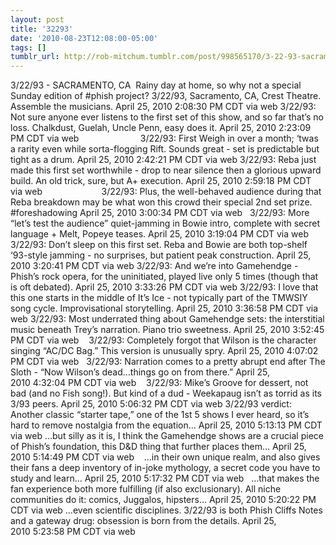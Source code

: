 ```yaml
---
layout: post
title: '32293'
date: '2010-08-23T12:08:00-05:00'
tags: []
tumblr_url: http://rob-mitchum.tumblr.com/post/998565170/3-22-93-sacramento-ca-rainy-day-at-home-so
---
```


3/22/93 - SACRAMENTO, CA 
Rainy day at home, so why not a special Sunday edition of #phish project? 3/22/93, Sacramento, CA, Crest Theatre. Assemble the musicians. April 25, 2010 2:08:30 PM CDT via web
3/22/93: Not sure anyone ever listens to the first set of this show, and so far that’s no loss. Chalkdust, Guelah, Uncle Penn, easy does it. April 25, 2010 2:23:09 PM CDT via web                        
3/22/93: First Weigh in over a month; ‘twas a rarity even while sorta-flogging Rift. Sounds great - set is predictable but tight as a drum. April 25, 2010 2:42:21 PM CDT via web
3/22/93: Reba just made this first set worthwhile - drop to near silence then a glorious upward build. An old trick, sure, but A+ execution. April 25, 2010 2:59:18 PM CDT via web                       
3/22/93: Plus, the well-behaved audience during that Reba breakdown may be what won this crowd their special 2nd set prize. #foreshadowing April 25, 2010 3:00:34 PM CDT via web
  3/22/93: More “let’s test the audience” quiet-jamming in Bowie intro, complete with secret language + Melt, Popeye teases. April 25, 2010 3:19:04 PM CDT via web
  3/22/93: Don’t sleep on this first set. Reba and Bowie are both top-shelf ‘93-style jamming - no surprises, but patient peak construction. April 25, 2010 3:20:41 PM CDT via web
3/22/93: And we’re into Gamehendge - Phish’s rock opera, for the uninitiated, played live only 5 times (though that is oft debated). April 25, 2010 3:33:26 PM CDT via web
3/22/93: I love that this one starts in the middle of It’s Ice - not typically part of the TMWSIY song cycle. Improvisational storytelling. April 25, 2010 3:36:58 PM CDT via web
3/22/93: Most underrated thing about Gamehendge sets: the interstitial music beneath Trey’s narration. Piano trio sweetness. April 25, 2010 3:52:45 PM CDT via web
   3/22/93: Completely forgot that Wilson is the character singing “AC/DC Bag.” This version is unusually spry. April 25, 2010 4:07:02 PM CDT via web
  3/22/93: Narration comes to a pretty abrupt end after The Sloth - “Now Wilson’s dead…things go on from there.” April 25, 2010 4:32:04 PM CDT via web
   3/22/93: Mike’s Groove for dessert, not bad (and no Fish song!). But kind of a dud - Weekapaug isn’t as torrid as its 3/93 peers. April 25, 2010 5:06:32 PM CDT via web
3/22/93 verdict: Another classic “starter tape,” one of the 1st 5 shows I ever heard, so it’s hard to remove nostalgia from the equation… April 25, 2010 5:13:13 PM CDT via web
…but silly as it is, I think the Gamehendge shows are a crucial piece of Phish’s foundation, this D&D thing that further places them… April 25, 2010 5:14:49 PM CDT via web
   …in their own unique realm, and also gives their fans a deep inventory of in-joke mythology, a secret code you have to study and learn… April 25, 2010 5:17:32 PM CDT via web
  …that makes the fan experience both more fulfilling (if also exclusionary). All niche communities do it: comics, Juggalos, hipsters… April 25, 2010 5:20:22 PM CDT via web
…even scientific disciplines. 3/22/93 is both Phish Cliffs Notes and a gateway drug: obsession is born from the details. April 25, 2010 5:23:58 PM CDT via web
